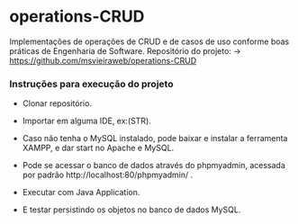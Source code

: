 # operations-CRUD

Implementações de operações de CRUD e de casos de uso conforme boas práticas de Engenharia de Software.
Repositório do projeto: -> https://github.com/msvieiraweb/operations-CRUD

### Instruções para execução do projeto
- Clonar repositório.
- Importar em alguma IDE, ex:(STR).
- Caso não tenha o MySQL instalado, pode baixar e instalar a ferramenta XAMPP, e dar start no Apache e MySQL.
- Pode se acessar o banco de dados através do phpmyadmin, acessada por padrão http://localhost:80/phpmyadmin/ .

- Executar com Java Application.
- E testar persistindo os objetos no banco de dados MySQL.
